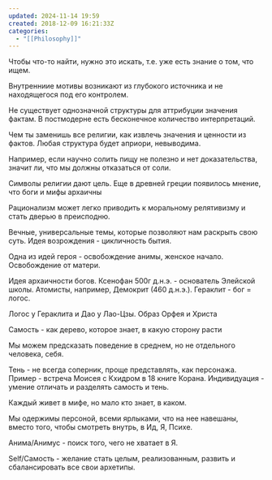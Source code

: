 ```yaml
---
updated: 2024-11-14 19:59
created: 2018-12-09 16:21:33Z
categories:
  - "[[Philosophy]]"
---
```


Чтобы что-то найти, нужно это искать, т.е. уже есть знание о том, что ищем.

Внутренниие мотивы возникают из глубокого источника и не находящегося под его контролем.

Не существует однозначной структуры для аттрибуции значения фактам. В постмодерне есть бесконечное количество интерпретаций.

Чем ты заменишь все религии, как извлечь значения и ценности из фактов. Любая структура будет априори, невыводима.

Например, если научно солить пищу не полезно и нет доказательства, значит ли, что мы должны отказаться от соли.

Символы религии дают цель. Еще в древней греции появилось мнение, что боги и мифы архаичны

Рационализм может легко приводить к моральному релятивизму и стать дверью в преисподню.

Вечные, универсальные темы, которые позволяют нам раскрыть свою суть.
Идея возрождения - цикличность бытия.

Одна из идей героя - освобождение анимы, женское начало. Освобождение от матери.

Идея архаичности богов. Ксенофан 500г д.н.э. - основатель Элейской школы. Атомисты, например, Демокрит (460 д.н.э.). Гераклит - бог = логос.

Логос у Гераклита и Дао у Лао-Цзы.
Образ Орфея и Христа

Самость - как дерево, которое знает, в какую сторону расти

Мы можем предсказать поведение в среднем, но не отдельного человека, себя.

Тень - не всегда соперник, проще представлять, как персонажа. Пример - встреча Моисея с Кхидром в 18 книге Корана. Индивидуация - умение отличать и разделять самость и тень.

Каждый живет в мифе, но мало кто знает, в каком.

Мы одержимы персоной, всеми ярлыками, что на нее навешаны, вместо того, чтобы смотреть внутрь, в Ид, Я, Психе.

Анима/Анимус - поиск того, чего не хватает в Я.

Self/Самость - желание стать целым, реализованным, развить и сбалансировать все свои архетипы.